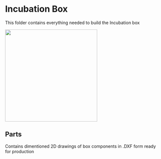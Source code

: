 # Incubation Box

This folder contains everything needed to build the Incubation box

<img src="https://github.com/Joshedwards222/LifeHack/blob/master/Images/Incubation-Box.jpg" width="300">

## Parts

Contains dimentioned 2D drawings of box components in .DXF form ready for production
